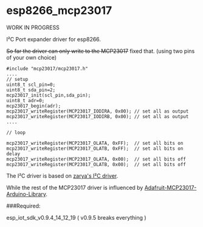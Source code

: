 # esp8266_mcp23017

WORK IN PROGRESS

I²C Port expander driver for esp8266.

~~So far the driver can only write to the MCP23017~~ fixed that. (using two pins of your own choice)

```
#include "mcp23017/mcp23017.h"
....
// setup
uint8_t scl_pin=0;
uint8_t sda_pin=2;
mcp23017_init(scl_pin,sda_pin);
uint8_t adr=0;
mcp23017_begin(adr);
mcp23017_writeRegister(MCP23017_IODIRA, 0x00); // set all as output
mcp23017_writeRegister(MCP23017_IODIRB, 0x00); // set all as output
....

// loop

mcp23017_writeRegister(MCP23017_OLATA, 0xFF);  // set all bits on
mcp23017_writeRegister(MCP23017_OLATB, 0xFF);  // set all bits on
delay
mcp23017_writeRegister(MCP23017_OLATA, 0x00);  // set all bits off
mcp23017_writeRegister(MCP23017_OLATB, 0x00);  // set all bits off
  ```
  
The I²C driver is based on [zarya's I²C driver](https://github.com/zarya/esp8266_i2c_driver).

While the rest of the MCP23017 driver is influenced by [Adafruit-MCP23017-Arduino-Library](https://github.com/adafruit/Adafruit-MCP23017-Arduino-Library).

###Required:

esp_iot_sdk_v0.9.4_14_12_19 ( v0.9.5 breaks everything ) 
